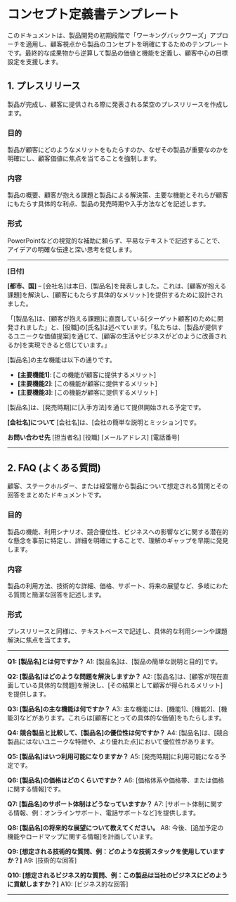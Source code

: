 # コンセプト定義書テンプレート

このドキュメントは、製品開発の初期段階で「ワーキングバックワーズ」アプローチを適用し、顧客視点から製品のコンセプトを明確にするためのテンプレートです。最終的な成果物から逆算して製品の価値と機能を定義し、顧客中心の目標設定を支援します。

## 1. プレスリリース

製品が完成し、顧客に提供される際に発表される架空のプレスリリースを作成します。

### 目的

製品が顧客にどのようなメリットをもたらすのか、なぜその製品が重要なのかを明確にし、顧客価値に焦点を当てることを強制します。

### 内容

製品の概要、顧客が抱える課題と製品による解決策、主要な機能とそれらが顧客にもたらす具体的な利点、製品の発売時期や入手方法などを記述します。

### 形式

PowerPointなどの視覚的な補助に頼らず、平易なテキストで記述することで、アイデアの明確な伝達と深い思考を促します。

---

**[日付]**

**[都市、国]** –
[会社名]は本日、[製品名]を発表しました。これは、[顧客が抱える課題]を解決し、[顧客にもたらす具体的なメリット]を提供するために設計されました。

「[製品名]は、[顧客が抱える課題]に直面している[ターゲット顧客]のために開発されました」と、[役職]の[氏名]は述べています。「私たちは、[製品が提供するユニークな価値提案]を通じて、[顧客の生活やビジネスがどのように改善されるか]を実現できると信じています。」

[製品名]の主な機能は以下の通りです。

- **[主要機能1]**: [この機能が顧客に提供するメリット]
- **[主要機能2]**: [この機能が顧客に提供するメリット]
- **[主要機能3]**: [この機能が顧客に提供するメリット]

[製品名]は、[発売時期]に[入手方法]を通じて提供開始される予定です。

**[会社名]について** [会社名]は、[会社の簡単な説明とミッション]です。

**お問い合わせ先** [担当者名] [役職] [メールアドレス] [電話番号]

---

## 2. FAQ (よくある質問)

顧客、ステークホルダー、または経営層から製品について想定される質問とその回答をまとめたドキュメントです。

### 目的

製品の機能、利用シナリオ、競合優位性、ビジネスへの影響などに関する潜在的な懸念を事前に特定し、詳細を明確にすることで、理解のギャップを早期に発見します。

### 内容

製品の利用方法、技術的な詳細、価格、サポート、将来の展望など、多岐にわたる質問と簡潔な回答を記述します。

### 形式

プレスリリースと同様に、テキストベースで記述し、具体的な利用シーンや課題解決に焦点を当てます。

---

**Q1: [製品名]とは何ですか？** A1: [製品名]は、[製品の簡単な説明と目的]です。

**Q2: [製品名]はどのような問題を解決しますか？** A2:
[製品名]は、[顧客が現在直面している具体的な問題]を解決し、[その結果として顧客が得られるメリット]を提供します。

**Q3: [製品名]の主な機能は何ですか？**
A3: 主な機能には、[機能1]、[機能2]、[機能3]などがあります。これらは[顧客にとっての具体的な価値]をもたらします。

**Q4: 競合製品と比較して、[製品名]の優位性は何ですか？** A4:
[製品名]は、[競合製品にはないユニークな特徴や、より優れた点]において優位性があります。

**Q5: [製品名]はいつ利用可能になりますか？** A5:
[発売時期]に利用可能になる予定です。

**Q6: [製品名]の価格はどのくらいですか？** A6:
[価格体系や価格帯、または価格に関する情報]です。

**Q7: [製品名]のサポート体制はどうなっていますか？** A7:
[サポート体制に関する情報、例：オンラインサポート、電話サポートなど]を提供します。

**Q8: [製品名]の将来的な展望について教えてください。**
A8: 今後、[追加予定の機能やロードマップに関する情報]を計画しています。

**Q9: [想定される技術的な質問、例：どのような技術スタックを使用していますか？]**
A9: [技術的な回答]

**Q10:
[想定されるビジネス的な質問、例：この製品は当社のビジネスにどのように貢献しますか？]**
A10: [ビジネス的な回答]

---
